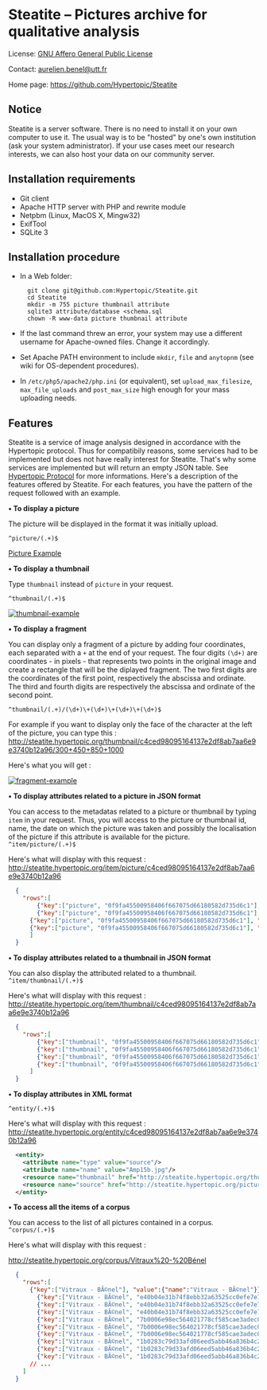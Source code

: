 
Steatite – Pictures archive for qualitative analysis
====================================================

License: [GNU Affero General Public License](http://www.gnu.org/licenses/agpl.html)

Contact: <aurelien.benel@utt.fr>

Home page: <https://github.com/Hypertopic/Steatite>

Notice
------

Steatite is a server software. There is no need to install it on your own computer to use it. The usual way is to be "hosted" by one's own institution (ask your system administrator). If your use cases meet our research interests, we can also host your data on our community server.

Installation requirements
-------------------------

- Git client
- Apache HTTP server with PHP and rewrite module
- Netpbm (Linux, MacOS X, Mingw32)
- ExifTool
- SQLite 3

Installation procedure
----------------------

- In a Web folder:

        git clone git@github.com:Hypertopic/Steatite.git
        cd Steatite
        mkdir -m 755 picture thumbnail attribute
        sqlite3 attribute/database <schema.sql
        chown -R www-data picture thumbnail attribute

- If the last command threw an error, your system may use a different username for Apache-owned files. Change it accordingly.

- Set Apache PATH environment to include `mkdir`, `file` and `anytopnm` (see wiki for OS-dependent procedures). 

- In `/etc/php5/apache2/php.ini` (or equivalent), set `upload_max_filesize`, `max_file_uploads` and `post_max_size` high enough for your mass uploading needs.

Features
------------------------

Steatite is a service of image analysis designed in accordance with the Hypertopic protocol. Thus for compatibily reasons, some services had to be implemented but does not have really interest for Steatite. That's why some services are implemented but will return an empty JSON table. See [Hypertopic Protocol](https://github.com/Hypertopic/Protocol) for more informations.
Here's a description of the features offered by Steatite. For each features, you have the pattern of the request followed with an example. 

__• To display a picture__ 

The picture will be displayed in the format it was initially upload.

`^picture/(.+)$`

[Picture Example](http://steatite.hypertopic.org/picture/c4ced98095164137e2df8ab7aa6e9e3740b12a96)


__• To display a thumbnail__
 
Type `thumbnail` instead of `picture` in your request. 

`^thumbnail/(.+)$`

[![thumbnail-example](http://steatite.hypertopic.org/thumbnail/c4ced98095164137e2df8ab7aa6e9e3740b12a96)](http://steatite.hypertopic.org/thumbnail/c4ced98095164137e2df8ab7aa6e9e3740b12a96)

__• To display a fragment__

You can display only a fragment of a picture by adding four coordinates, each separated with a  `+`  at the end of your request. The four digits `(\d+)` are coordinates - in pixels - that represents two points in the original image and create a rectangle that will be the diplayed fragment. 
The two first digits are the coordinates of the first point, respectively the abscissa and ordinate. The third and fourth digits are respectively the abscissa and ordinate of the second point. 

`^thumbnail/(.+)/(\d+)\+(\d+)\+(\d+)\+(\d+)$`

For example if you want to display only the face of the character at the left of the picture, you can type this : 
<http://steatite.hypertopic.org/thumbnail/c4ced98095164137e2df8ab7aa6e9e3740b12a96/300+450+850+1000>

Here's what you will get : 

[![fragment-example](http://steatite.hypertopic.org/thumbnail/c4ced98095164137e2df8ab7aa6e9e3740b12a96/300+450+850+1000)](http://steatite.hypertopic.org/thumbnail/c4ced98095164137e2df8ab7aa6e9e3740b12a96/300+450+850+1000)

__• To display attributes related to a picture in JSON format__

You can access to the metadatas related to a picture or thumbnail by typing `item` in your request. Thus, you will access to the picture or thumbnail id, name, the date on which the picture was taken and possibly the localisation of the picture if this attribute is available for the picture.
`^item/picture/(.+)$`
   
Here's what will display with this request : 
<http://steatite.hypertopic.org/item/picture/c4ced98095164137e2df8ab7aa6e9e3740b12a96>
   
```json
  {
    "rows":[
        {"key":["picture", "0f9fa45500958406f667075d66180582d735d6c1"], "value":{"name":"Amp15b.jpg"}},
        {"key":["picture", "0f9fa45500958406f667075d66180582d735d6c1"], "value":{"resource":"http://steatite.hypertopic.org/picture/0f9fa45500958406f667075d66180582d735d6c1"}},
      {"key":["picture", "0f9fa45500958406f667075d66180582d735d6c1"], "value":{"thumbnail":"http://steatite.hypertopic.org/thumbnail/0f9fa45500958406f667075d66180582d735d6c1"}},
      {"key":["picture", "0f9fa45500958406f667075d66180582d735d6c1"], "value":{"created":"2007-04-20"}}
      ]
  }
```

__• To display attributes related to a thumbnail in JSON format__

You can also display the attributed related to a thumbnail. 
`^item/thumbnail/(.+)$`
   
Here's what will display with this request : 
<http://steatite.hypertopic.org/item/thumbnail/c4ced98095164137e2df8ab7aa6e9e3740b12a96>

```json
  {
    "rows":[
        {"key":["thumbnail", "0f9fa45500958406f667075d66180582d735d6c1"], "value":{"name":"Amp15b.jpg"}},
        {"key":["thumbnail", "0f9fa45500958406f667075d66180582d735d6c1"], "value":{"resource":"http://steatite.hypertopic.org/picture/0f9fa45500958406f667075d66180582d735d6c1"}},
        {"key":["thumbnail", "0f9fa45500958406f667075d66180582d735d6c1"], "value":{"thumbnail":"http://steatite.hypertopic.org/thumbnail/0f9fa45500958406f667075d66180582d735d6c1"}},
        {"key":["thumbnail", "0f9fa45500958406f667075d66180582d735d6c1"], "value":{"created":"2007-04-20"}}
      ]
  }
```

__• To display attributes in XML format__
  
`^entity/(.+)$`

Here's what will display with this request : 
<http://steatite.hypertopic.org/entity/c4ced98095164137e2df8ab7aa6e9e3740b12a96>

```xml
  <entity>
    <attribute name="type" value="source"/>
    <attribute name="name" value="Amp15b.jpg"/>
    <resource name="thumbnail" href="http://steatite.hypertopic.org/thumbnail/0f9fa45500958406f667075d66180582d735d6c1"/>
    <resource name="source" href="http://steatite.hypertopic.org/picture/0f9fa45500958406f667075d66180582d735d6c1"/>
  </entity>
```

__• To access all the items of a corpus__

You can access to the list of all pictures contained in a corpus.
`^corpus/(.+)$` 
   
Here's what will display with this request : 

<http://steatite.hypertopic.org/corpus/Vitraux%20-%20Bénel>
   
```json
  {
    "rows":[
      {"key":["Vitraux - BÃ©nel"], "value":{"name":"Vitraux - BÃ©nel"}}, 
        {"key":["Vitraux - BÃ©nel", "e40b04e31b74f8ebb32a63525cc0efe7e7278193"], "value":{"name":"SNC"}},
        {"key":["Vitraux - BÃ©nel", "e40b04e31b74f8ebb32a63525cc0efe7e7278193"], "value":{"resource":"http://steatite.hypertopic.org/picture/e40b04e31b74f8ebb32a63525cc0efe7e7278193"}},
        {"key":["Vitraux - BÃ©nel", "e40b04e31b74f8ebb32a63525cc0efe7e7278193"], "value":{"thumbnail":"http://steatite.hypertopic.org/thumbnail/e40b04e31b74f8ebb32a63525cc0efe7e7278193"}}, 
        {"key":["Vitraux - BÃ©nel", "7b0006e98ec564021778cf585cae3adec07f4389"], "value":{"name":"SJ"}},
        {"key":["Vitraux - BÃ©nel", "7b0006e98ec564021778cf585cae3adec07f4389"], "value":{"resource":"http://steatite.hypertopic.org/picture/7b0006e98ec564021778cf585cae3adec07f4389"}},
        {"key":["Vitraux - BÃ©nel", "7b0006e98ec564021778cf585cae3adec07f4389"], "value":{"thumbnail":"http://steatite.hypertopic.org/thumbnail/7b0006e98ec564021778cf585cae3adec07f4389"}}, 
        {"key":["Vitraux - BÃ©nel", "1b0283c79d33afd06eed5abb46a836b4c235e4b3"], "value":{"name":"SNZ"}},
        {"key":["Vitraux - BÃ©nel", "1b0283c79d33afd06eed5abb46a836b4c235e4b3"], "value":{"resource":"http://steatite.hypertopic.org/picture/1b0283c79d33afd06eed5abb46a836b4c235e4b3"}},
        {"key":["Vitraux - BÃ©nel", "1b0283c79d33afd06eed5abb46a836b4c235e4b3"], "value":{"thumbnail":"http://steatite.hypertopic.org/thumbnail/1b0283c79d33afd06eed5abb46a836b4c235e4b3"}}
      // ...
    ]
  }
```










